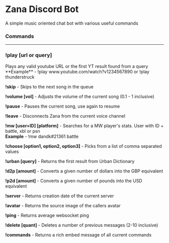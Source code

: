 # Zana Discord Bot

A simple music oriented chat bot with various useful commands

### Commands
------------------

<h3>!play [url or query]</h3>  
<p>Plays any valid youtube URL or the first YT result found from a query   
**Example** - !play www.youtube.com/watch?v1234567890 or !play thunderstruck 
</p>

**!skip** - Skips to the next song in the queue

**!volume [vol]** - Adjusts the volume of the current song (0.1 - 1 inclusive)

**!pause** - Pauses the current song, use again to resume

**!leave** - Disconnects Zana from the current voice channel

**!mw [user+ID] \[platform]** - Searches for a MW player's stats. User with ID + battle, xbl or psn  
**Example** - !mw dandk#21361 battle

**!choose [option1, option2, option3]** - Picks from a list of comma separated values

**!urban [query]**  - Returns the first result from Urban Dictionary

**!d2p [amount]** - Converts a given number of dollars into the GBP equivalent

**!p2d [amount]** - Converts a given number of pounds into the USD equivalent

**!server** - Returns creation date of the current server

**!avatar** - Returns the source image of the callers avatar

**!ping** - Returns average websocket ping

**!delete [quant]** - Deletes a number of previous messages (2-10 inclusive)  

**!commands** - Returns a rich embed message of all current commands
